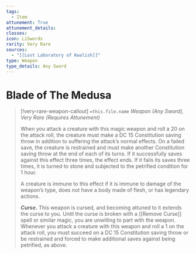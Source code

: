 ```yaml
---
tags:
  - Item
attunement: True
attunement_details: 
classes: 
icon: LiSwords
rarity: Very Rare
sources:
  - "[[Lost Laboratory of Kwalish]]"
type: Weapon
type_details: Any Sword
---
```


# Blade of The Medusa

>[!very-rare-weapon-callout] `=this.file.name`
>*Weapon (Any Sword), Very Rare (Requires Attunement)*
>
>When you attack a creature with this magic weapon and roll a 20 on the attack roll, the creature must make a DC 15 Constitution saving throw in addition to suffering the attack’s normal effects. On a failed save, the creature is restrained and must make another Constitution saving throw at the end of each of its turns. If it successfully saves against this effect three times, the effect ends. If it fails its saves three times, it is turned to stone and subjected to the petrified condition for 1 hour.
>
>A creature is immune to this effect if it is immune to damage of the weapon’s type, does not have a body made of flesh, or has legendary actions.
>
>***Curse.*** This weapon is cursed, and becoming attuned to it extends the curse to you. Until the curse is broken with a [[Remove Curse]] spell or similar magic, you are unwilling to part with the weapon. Whenever you attack a creature with this weapon and roll a 1 on the attack roll, you must succeed on a DC 15 Constitution saving throw or be restrained and forced to make additional saves against being petrified, as above.
>
>
